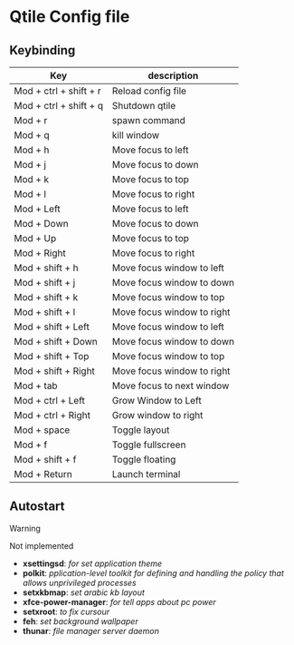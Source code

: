 # Qtile Config file

## Keybinding

| Key                    | description                |
| ---------------------- | -------------------------- |
| Mod + ctrl + shift + r | Reload config file         |
| Mod + ctrl + shift + q | Shutdown qtile             |
| Mod + r                | spawn command              |
| Mod + q                | kill window                |
| Mod + h                | Move focus to left         |
| Mod + j                | Move focus to down         |
| Mod + k                | Move focus to top          |
| Mod + l                | Move focus to right        |
| Mod + Left             | Move focus to left         |
| Mod + Down             | Move focus to down         |
| Mod + Up               | Move focus to top          |
| Mod + Right            | Move focus to right        |
| Mod + shift + h        | Move focus window to left  |
| Mod + shift + j        | Move focus window to down  |
| Mod + shift + k        | Move focus window to top   |
| Mod + shift + l        | Move focus window to right |
| Mod + shift + Left     | Move focus window to left  |
| Mod + shift + Down     | Move focus window to down  |
| Mod + shift + Top      | Move focus window to top   |
| Mod + shift + Right    | Move focus window to right |
| Mod + tab              | Move focus to next window  |
| Mod + ctrl + Left      | Grow Window to Left        |
| Mod + ctrl + Right     | Grow window to right       |
| Mod + space            | Toggle layout              |
| Mod + f                | Toggle fullscreen          |
| Mod + shift + f        | Toggle floating            |
| Mod + Return           | Launch terminal            |

## Autostart

> [!WARNING]  
> Not implemented

- **xsettingsd**: _for set application theme_
- **polkit**: _pplication-level toolkit for defining and handling the policy that allows unprivileged processes_
- **setxkbmap**: _set arabic kb layout_
- **xfce-power-manager**: _for tell apps about pc power_
- **setxroot**: _to fix cursour_
- **feh**: _set background wallpaper_
- **thunar**: _file manager server daemon_
